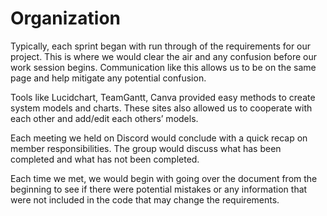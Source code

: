# Organization

Typically, each sprint began with run through of the requirements for our project. This is where we would clear the air and any confusion before our work session begins. Communication like this allows us to be on the same page and help mitigate any potential confusion.

Tools like Lucidchart, TeamGantt, Canva provided easy methods to create system models and charts. These sites also allowed us to cooperate with each other and add/edit each others’ models.

Each meeting we held on Discord would conclude with a quick recap on member responsibilities. The group would discuss what has been completed and what has not been completed. 

Each time we met, we would begin with going over the document from the beginning to see if there were potential mistakes or any information that were not included in the code that may change the requirements. 
